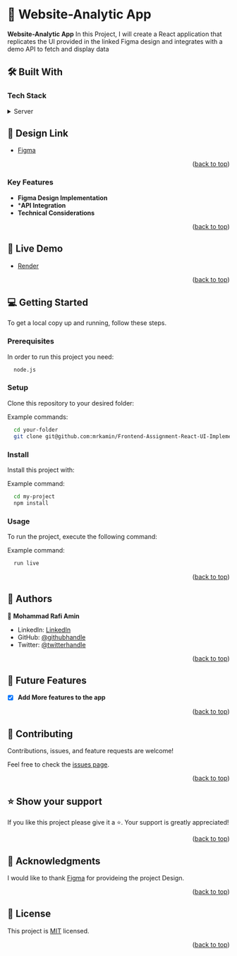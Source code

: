 <!-- PROJECT DESCRIPTION -->

# 📖 Website-Analytic App<a name="about-project"></a>

**Website-Analytic App** 
 In this Project, I will create a React application that replicates the UI provided in the linked Figma design and integrates with a demo API to fetch and display data 



## 🛠 Built With <a name="built-with"></a>

### Tech Stack <a name="tech-stack"></a>

<details>
  <summary>Server</summary>
  <ul>
  
    > <li><a href="https://html.com/">HTML</a></li>
    > <li><a href="https://getbootstrap.com/">CSS&Bootstrap</a></li>
    > <li><a href="https://www.javascript.com/">JavaScrip</a></li>
    > <li><a href="https://legacy.reactjs.org/docs/getting-started.html">React.js</a></li>

  </ul>
</details>

<!-- Design Link -->

## 🚀 Design Link <a name="live-demo"></a>

- [Figma](https://www.figma.com/file/SYxZUJFeay8bCus2OgT2it/Untitled?type=design&node-id=0%3A1&mode=design&t=uXEyPdVwD2uFUXDa-1)

<p align="right">(<a href="#readme-top">back to top</a>)</p>

<!-- Features -->

### Key Features <a name="key-features"></a>

- **Figma Design Implementation**
- ***API Integration**
- **Technical Considerations**

<p align="right">(<a href="#readme-top">back to top</a>)</p>

<!-- LIVE DEMO -->

## 🚀 Live Demo <a name="live-demo"></a>

- [Render](https://website-analytic.onrender.com/)

<p align="right">(<a href="#readme-top">back to top</a>)</p>

<!-- GETTING STARTED -->

## 💻 Getting Started <a name="getting-started"></a>

To get a local copy up and running, follow these steps.

### Prerequisites

In order to run this project you need:

```sh
  node.js
```

### Setup

Clone this repository to your desired folder:

Example commands:

```sh
  cd your-folder
  git clone git@github.com:mrkamin/Frontend-Assignment-React-UI-Implementation.git
```

### Install

Install this project with:

Example command:

```sh
  cd my-project
  npm install
```

### Usage

To run the project, execute the following command:

Example command:

```sh
  run live
```

<p align="right">(<a href="#readme-top">back to top</a>)</p>

<!-- AUTHORS -->

## 👥 Authors <a name="authors"></a>

👤 **Mohammad Rafi Amin**

- LinkedIn: [LinkedIn](https://www.linkedin.com/in/mohammad-rafi-amin-63b4319b/)
- GitHub: [@githubhandle](https://github.com/mrkamin)
- Twitter: [@twitterhandle](https://twitter.com/Mohamma63974237)


<p align="right">(<a href="#readme-top">back to top</a>)</p>

<!-- FUTURE FEATURES -->

## 🔭 Future Features <a name="future-features"></a>

- [x] **Add More features to the app**

<p align="right">(<a href="#readme-top">back to top</a>)</p>

<!-- CONTRIBUTING -->

## 🤝 Contributing <a name="contributing"></a>

Contributions, issues, and feature requests are welcome!

Feel free to check the [issues page](https://github.com/mrkamin/Frontend-Assignment-React-UI-Implementation/issues).

<p align="right">(<a href="#readme-top">back to top</a>)</p>

<!-- SUPPORT -->

## ⭐️ Show your support <a name="support"></a>

If you like this project please give it a ⭐️. Your support is greatly appreciated!

<p align="right">(<a href="#readme-top">back to top</a>)</p>

<!-- ACKNOWLEDGEMENTS -->

## 🙏 Acknowledgments <a name="acknowledgements"></a>

I would like to thank [Figma](https://www.figma.com/file/SYxZUJFeay8bCus2OgT2it/Untitled?type=design&node-id=0-1&mode=design&t=C73qpkCUjfi2wPxl-0) for provideing the project Design.

<p align="right">(<a href="#readme-top">back to top</a>)</p>

<!-- LICENSE -->

## 📝 License <a name="license"></a>

This project is [MIT](https://github.com/mrkamin/Frontend-Assignment-React-UI-Implementation/blob/main/LICENSE) licensed.

<p align="right">(<a href="#readme-top">back to top</a>)</p>
